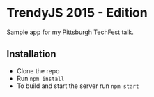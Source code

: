 # TrendyJS 2015 - Edition
Sample app for my Pittsburgh TechFest talk.

## Installation
- Clone the repo
- Run `npm install`
- To build and start the server run `npm start`

